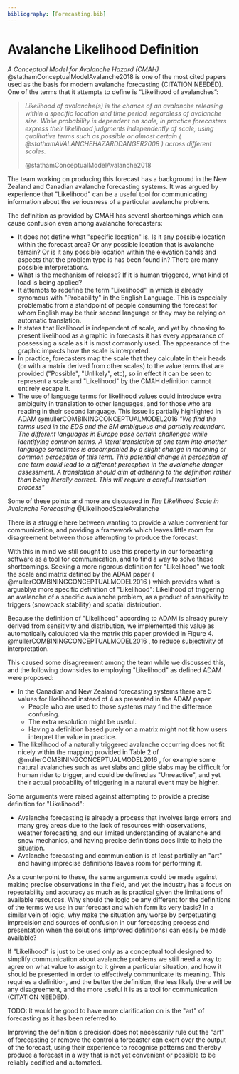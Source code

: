 ```yaml
---
bibliography: [Forecasting.bib]
---
```


# Avalanche Likelihood Definition

*A Conceptual Model for Avalanche Hazard (CMAH)* @stathamConceptualModelAvalanche2018 is one of the most cited papers used as the basis for modern avalanche forecasting (CITATION NEEDED). One of the terms that it attempts to define is “Likelihood of avalanches”:

> *Likelihood of avalanche(s) is the chance of an avalanche releasing within a specific location and time period, regardless of avalanche size. While probability is dependent on scale, in practice forecasters express their likelihood judgments independently of scale, using qualitative terms such as possible or almost certain ( @stathamAVALANCHEHAZARDDANGER2008 ) across different scales.* 
>
> @stathamConceptualModelAvalanche2018

The team working on producing this forecast has a background in the New Zealand and Canadian avalanche forecasting systems. It was argued by experience that "Likelihood" can be a useful tool for communicating information about the seriousness of a particular avalanche problem.

The definition as provided by CMAH has several shortcomings which can cause confusion even among avalanche forecasters:

* It does not define what "specific location" is. Is it any possible location within the forecast area? Or any possible location that is avalanche terrain? Or is it any possible location within the elevation bands and aspects that the problem type is has been found in? There are many possible interpretations.
* What is the mechanism of release? If it is human triggered, what kind of load is being applied?
* It attempts to redefine the term "Likelihood" in which is already synomous with "Probability" in the English Language. This is especially problematic from a standpoint of people consuming the forecast for whom English may be their second language or they may be relying on automatic translation.
* It states that likelihood is independent of scale, and yet by choosing to present likelihood as a graphic in forecasts it has every appearance of possessing a scale as it is most commonly used. The appearance of the graphic impacts how the scale is interpreted.
* In practice, forecasters map the scale that they calculate in their heads (or with a matrix derived from other scales) to the value terms that are provided ("Possible", "Unlikely", etc), so in effect it can be seen to represent a scale and "Likelihood" by the CMAH definition cannot entirely escape it.
* The use of language terms for likelihood values could introduce extra ambiguity in translation to other languages, and for those who are reading in their second language. This issue is partially highlighted in ADAM @mullerCOMBININGCONCEPTUALMODEL2016 *"We find the terms used in the EDS and the BM ambiguous and partially redundant. The different languages in Europe pose certain challenges while identifying common terms. A literal translation of one term into another language sometimes is accompanied by a slight change in meaning or common perception of this term. This potential change in perception of one term could lead to a
different perception in the avalanche danger assessment. A translation should aim at adhering to the definition rather than being literally correct. This will require a careful translation process"*

Some of these points and more are discussed in *The Likelihood Scale in Avalanche Forecasting* @LikelihoodScaleAvalanche

There is a struggle here between wanting to provide a value convenient for communication, and poviding a framework which leaves little room for disagreement between those attempting to produce the forecast.


With this in mind we still sought to use this property in our forecasting software as a tool for communication, and to find a way to solve these shortcomings. Seeking a more rigorous definition for "Likelihood" we took the scale and matrix defined by the ADAM paper  ( @mullerCOMBININGCONCEPTUALMODEL2016 ) which provides what is arguablya more specific definition of "Likelihood": Likelihood of triggering an avalanche of a specific avalanche problem, as a product of sensitivity to triggers (snowpack stability) and spatial distribution.

Because the definition of "Likelihood" according to ADAM is already purely derived from sensitivity and distribution, we implemented this value as automatically calculated via the matrix this paper provided in Figure 4. @mullerCOMBININGCONCEPTUALMODEL2016 , to reduce subjectivity of interpretation.

This caused some disagreement among the team while we discussed this, and the following downsides to employing "Likelihood" as defined ADAM were proposed:

* In the Canadian and New Zealand forecasting systems there are 5 values for likelihood instead of 4 as presented in the ADAM paper.
  * People who are used to those systems may find the difference confusing.
  * The extra resolution might be useful.
  * Having a definition based purely on a matrix might not fit how users interpret the value in practice.
* The likelihood of a naturally triggered avalanche occurring does not fit nicely within the mapping provided in Table 2 of @mullerCOMBININGCONCEPTUALMODEL2016 , for example some natural avalanches such as wet slabs and glide slabs may be difficult for human rider to trigger, and could be defined as "Unreactive", and yet their actual probability of triggering in a natural event may be higher.

Some arguments were raised against attempting to provide a precise definition for "Likelihood":

* Avalanche forecasting is already a process that involves large errors and many grey areas due to the lack of resources with observations, weather forecasting, and our limited understanding of avalanche and snow mechanics, and having precise definitions does little to help the situation. 
* Avalanche forecasting and communication is at least partially an "art" and having imprecise definitions leaves room for performing it.

As a counterpoint to these, the same arguments could be made against making precise observations in the field, and yet the industry has a focus on repeatability and accuracy as much as is practical given the limitations of available resources. Why should the logic be any different for the definitions of the terms we use in our forecast and which form its very basis? In a similar vein of logic, why make the situation any worse by perpetuating imprecision and sources of confusion in our forecasting process and presentation when the solutions (improved definitions) can easily be made available?

If "Likelihood" is just to be used only as a conceptual tool designed to simplify communication about avalanche problems we still need a way to agree on what value to assign to it given a particular situation, and how it should be presented in order to effectively communicate its meaning. This requires a definition, and the better the definition, the less likely there will be any disagreement, and the more useful it is as a tool for communication (CITATION NEEDED).

TODO: It would be good to have more clarification on is the "art" of forecasting as it has been referred to.

Improving the definition's precision does not necessarily rule out the "art" of forecasting or remove the control a forecaster can exert over the output of the forecast, using their experience to recognise patterns and thereby produce a forecast in a way that is not yet convenient or possible to be reliably codified and automated.
